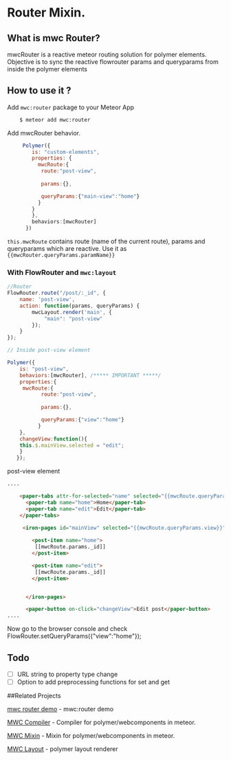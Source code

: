 # Router Mixin.


## What is mwc Router?

mwcRouter is a reactive meteor routing solution for polymer elements. Objective is to sync the reactive flowrouter params and queryparams from inside the polymer elements



## How to use it ?



Add `mwc:router` package to your Meteor App 


```sh
    $ meteor add mwc:router
```
Add mwcRouter behavior.

```js
     Polymer({
        is: "custom-elements",
        properties: {
          mwcRoute:{
           route:"post-view",
           
           params:{},

           queryParams:{"main-view":"home"}
          }
        }
        },
        behaviors:[mwcRouter]
      })
```

`this.mwcRoute` contains route (name of the current route), params and queryparams which are reactive. Use it as
`{{mwcRouter.queryParams.paramName}}`

### With FlowRouter and `mwc:layout`

```js
//Router
FlowRouter.route("/post/:_id", {
    name: 'post-view',
    action: function(params, queryParams) {
        mwcLayout.render('main', {
            "main": "post-view"
        });
    }
});

// Inside post-view element

Polymer({
    is: "post-view",
    behaviors:[mwcRouter], /***** IMPORTANT *****/
    properties:{
     mwcRoute:{
           route:"post-view",
           
           params:{},

           queryParams:{"view":"home"}
          }
    },
    changeView:function(){
    this.$.mainView.selected = "edit";
    }
   });

```

post-view element

```html
....

    <paper-tabs attr-for-selected="name" selected="{{mwcRoute.queryParams.view}}" >
      <paper-tab name="home">Home</paper-tab>
      <paper-tab name="edit">Edit</paper-tab>
    </paper-tabs>
    
     <iron-pages id="mainView" selected="{{mwcRoute.queryParams.view}}" attr-for-selected="name">

        <post-item name="home">
         [[mwcRoute.params._id]]
        </post-item>

        <post-item name="edit">
         [[mwcRoute.params._id]]
        </post-item>


      </iron-pages>

      <paper-button on-click="changeView">Edit post</paper-button>
....

```

Now go to the browser console and check FlowRouter.setQueryParams({"view":"home"});


## Todo


- [ ] URL string to property type change
- [ ] Option to add preprocessing functions for set and get

##Related Projects

[mwc router demo](https://github.com/meteorwebcomponents/demo-router) - mwc:router demo

[MWC Compiler](https://github.com/meteorwebcomponents/compiler) - Compiler for polymer/webcomponents in meteor.

[MWC Mixin](https://github.com/meteorwebcomponents/mixin) - Mixin for polymer/webcomponents in meteor.

[MWC Layout](https://github.com/meteorwebcomponents/layout) - polymer layout renderer









